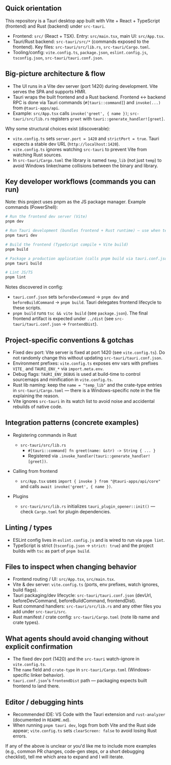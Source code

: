 ## Quick orientation

This repository is a Tauri desktop app built with Vite + React + TypeScript (frontend) and Rust (backend) under `src-tauri`.

- Frontend: `src/` (React + TSX). Entry: `src/main.tsx`, main UI: `src/App.tsx`.
- Tauri/Rust backend: `src-tauri/src/*` (commands exposed to the frontend). Key files: `src-tauri/src/lib.rs`, `src-tauri/Cargo.toml`.
- Tooling/config: `vite.config.ts`, `package.json`, `eslint.config.js`, `tsconfig.json`, `src-tauri/tauri.conf.json`.

## Big-picture architecture & flow

- The UI runs in a Vite dev server (port 1420) during development. Vite serves the SPA and supports HMR.
- Tauri wraps the built frontend and a Rust backend. Frontend <-> backend RPC is done via Tauri commands (`#[tauri::command]`) and `invoke(...)` from `@tauri-apps/api`.
- Example: `src/App.tsx` calls `invoke('greet', { name })`; `src-tauri/src/lib.rs` registers `greet` with `tauri::generate_handler![greet]`.

Why some structural choices exist (discoverable):

- `vite.config.ts` sets `server.port = 1420` and `strictPort = true`. Tauri expects a stable dev URL (`http://localhost:1420`).
- `vite.config.ts` ignores watching `src-tauri` to prevent Vite from watching Rust sources.
- In `src-tauri/Cargo.toml` the library is named `temp_lib` (not just `temp`) to avoid Windows linker/name collisions between the binary and library.

## Key developer workflows (commands you can run)

Note: this project uses pnpm as the JS package manager. Example commands (PowerShell):

```powershell
# Run the frontend dev server (Vite)
pnpm dev

# Run Tauri development (bundles frontend + Rust runtime) — use when testing the desktop app
pnpm tauri dev

# Build the frontend (TypeScript compile + Vite build)
pnpm build

# Package a production application (calls pnpm build via tauri.conf.json then runs cargo/tauri packaging)
pnpm tauri build

# Lint JS/TS
pnpm lint
```

Notes discovered in config:

- `tauri.conf.json` sets `beforeDevCommand` -> `pnpm dev` and `beforeBuildCommand` -> `pnpm build`. Tauri delegates frontend lifecycle to these scripts.
- `pnpm build` runs `tsc && vite build` (see `package.json`). The final frontend artifact is expected under `../dist` (see `src-tauri/tauri.conf.json` -> `frontendDist`).

## Project-specific conventions & gotchas

- Fixed dev port: Vite server is fixed at port 1420 (see `vite.config.ts`). Do not randomly change this without updating `src-tauri/tauri.conf.json`.
- Environment prefixes: `vite.config.ts` exposes env vars with prefixes `VITE_` and `TAURI_ENV_*` via `import.meta.env`.
- Debug flags: `TAURI_ENV_DEBUG` is used at build-time to control sourcemaps and minification in `vite.config.ts`.
- Rust lib naming: keep the `name = "temp_lib"` and the crate-type entries in `src-tauri/Cargo.toml` — there is a Windows-specific note in the file explaining the reason.
- Vite ignores `src-tauri` in its watch list to avoid noise and accidental rebuilds of native code.

## Integration patterns (concrete examples)

- Registering commands in Rust

  - `src-tauri/src/lib.rs`
    - `#[tauri::command] fn greet(name: &str) -> String { ... }`
    - Registered via `.invoke_handler(tauri::generate_handler![greet])`.

- Calling from frontend

  - `src/App.tsx` uses `import { invoke } from "@tauri-apps/api/core"` and calls `await invoke('greet', { name })`.

- Plugins

  - `src-tauri/src/lib.rs` initializes `tauri_plugin_opener::init()` — check `Cargo.toml` for plugin dependencies.

## Linting / types

- ESLint config lives in `eslint.config.js` and is wired to run via `pnpm lint`.
- TypeScript is strict (`tsconfig.json` -> `strict: true`) and the project builds with `tsc` as part of `pnpm build`.

## Files to inspect when changing behavior

- Frontend routing / UI: `src/App.tsx`, `src/main.tsx`.
- Vite & dev server: `vite.config.ts` (ports, env prefixes, watch ignores, build flags).
- Tauri packaging/dev lifecycle: `src-tauri/tauri.conf.json` (devUrl, beforeDevCommand, beforeBuildCommand, frontendDist).
- Rust command handlers: `src-tauri/src/lib.rs` and any other files you add under `src-tauri/src`.
- Rust manifest / crate config: `src-tauri/Cargo.toml` (note lib name and crate types).

## What agents should avoid changing without explicit confirmation

- The fixed dev port (1420) and the `src-tauri` watch-ignore in `vite.config.ts`.
- The `name` field and `crate-type` in `src-tauri/Cargo.toml` (Windows-specific linker behavior).
- `tauri.conf.json`'s `frontendDist` path — packaging expects built frontend to land there.

## Editor / debugging hints

- Recommended IDE: VS Code with the Tauri extension and `rust-analyzer` (documented in `README.md`).
- When running `pnpm tauri dev`, logs from both Vite and the Rust side appear; `vite.config.ts` sets `clearScreen: false` to avoid losing Rust errors.

If any of the above is unclear or you'd like me to include more examples (e.g., common PR changes, code-gen steps, or a short debugging checklist), tell me which area to expand and I will iterate.

